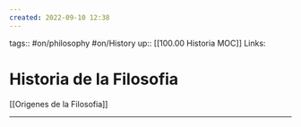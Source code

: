 ```yaml
---
created: 2022-09-10 12:38
---
```

tags:: #on/philosophy #on/History 
up:: [[100.00 Historia MOC]]
Links: 
# Historia de la Filosofia
[[Origenes de la Filosofia]]
___

